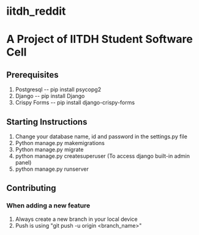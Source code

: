 # iitdh_reddit

# A Project of IITDH Student Software Cell

## Prerequisites

1. Postgresql -- pip install psycopg2
2. Django -- pip install Django
3. Crispy Forms -- pip install django-crispy-forms

## Starting Instructions

1. Change your database name, id and password in the settings.py file
2. Python manage.py makemigrations
3. Python manage.py migrate
4. python manage.py createsuperuser (To access django built-in admin panel)
5. python manage.py runserver

## Contributing

### When adding a new feature

1. Always create a new branch in your local device
2. Push is using "git push -u origin <branch_name>"

